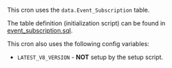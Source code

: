 This cron uses the `data.Event_Subscription` table.

The table definition (initialization script) can be found in [event_subscription.sql](../../commands/subscribe/event_subscription.sql).

This cron also uses the following config variables:

- `LATEST_V8_VERSION` - **NOT** setup by the setup script.
